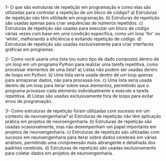 1- O que são estruturas de repetição em programação e como elas são utilizadas para controlar a repetição de um bloco de código?
a) Estruturas de repetição não têm utilidade em programação.
b) Estruturas de repetição são usadas apenas para criar sequências de números repetidos. c) Estruturas de repetição são usadas para executar um bloco de código várias vezes com base em uma condição específica, como um loop 'for' ou 'while', melhorando a eficiência e evitando repetição de código.
d) Estruturas de repetição são usadas exclusivamente para criar interfaces gráficas em programas.


2- Como você usaria uma lista (ou outro tipo de dado composto) dentro de um loop em um programa Python para realizar uma tarefa repetitiva, como processar elementos de uma lista?
a) Listas não podem ser usadas dentro de loops em Python.
b) Uma lista seria usada dentro de um loop apenas para armazenar dados, não para processá-los.
c) Uma lista seria usada dentro de um loop para iterar sobre seus elementos, permitindo que o programa processe cada elemento individualmente e execute a tarefa repetitiva.
d) Listas são usadas exclusivamente fora de loops para evitar erros de programação.


3- Como estruturas de repetição foram utilizadas com sucesso em um contexto de neuroengenharia?
a) Estruturas de repetição não têm aplicação prática em projetos de neuroengenharia.
b) Estruturas de repetição são usadas ocasionalmente, mas não desempenham um papel importante em projetos de neuroengenharia.
c) Estruturas de repetição são utilizadas com sucesso em neuroengenharia para iterar sobre dados cerebrais em várias análises, permitindo uma compreensão mais abrangente e detalhada dos padrões cerebrais.
d) Estruturas de repetição são usadas exclusivamente para coletar dados em projetos de neuroengenharia.
